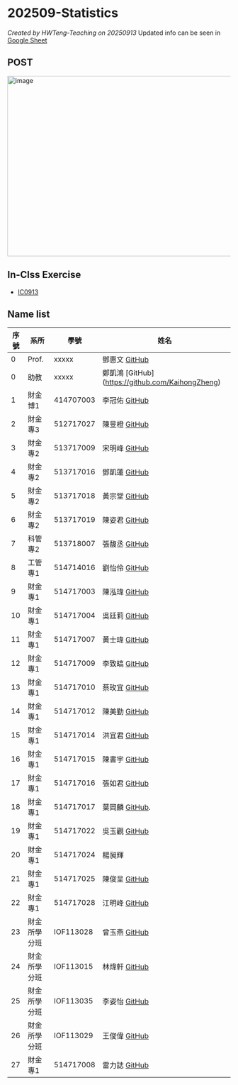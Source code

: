 # 202509-Statistics
*Created by HWTeng-Teaching on 20250913*
Updated info can be seen in [Google Sheet](https://docs.google.com/spreadsheets/d/1-UFyabcTQTQ9ZaXoXk9rYrOnwDxJEAOYwu1l0E4ezAQ/edit?usp=sharing)


## POST
<img width="818" height="407" alt="image" src="https://github.com/user-attachments/assets/fbb47a5a-bfc8-48bc-ba8e-a62db886f468" />




## In-Clss Exercise
- [IC0913](https://forms.gle/DsTkE7f9zfFEgmzN7)

## Name list

| 序號 | 系所       | 學號       | 姓名   |
|------|------------|------------|--------|
| 0 | Prof. | xxxxx| 鄧惠文 [GitHub](https://github.com/venteng) |
| 0| 助教| xxxxx| 鄭凱鴻 [GitHub] (https://github.com/KaihongZheng) |
| 1    | 財金博1    | 414707003  | 李冠佑 [GitHub](https://github.com/AndyLi1024) |
| 2    | 財金專3    | 512717027  | 陳昱橙  [GitHub](https://github.com/yuchengchen3011)|
| 3    | 財金專2    | 513717009  | 宋明峰 [GitHub](https://github.com/forworksung-creator)||
| 4    | 財金專2    | 513717016  | 鄧凱蓮 [GitHub](https://github.com/tang82002-ctrl) |
| 5    | 財金專2    | 513717018  | 黃宗堂 [GitHub](https://github.com/y192837830) |
| 6    | 財金專2    | 513717019  | 陳姿君 [GitHub](https://github.com/jessica810117-cmd) |
| 7    | 科管專2    | 513718007  | 張馥丞 [GitHub](https://github.com/JoyChang9168) |
| 8    | 工管專1    | 514714016  | 劉怡伶 [GitHub](https://github.com/lynn10liumg14-max) |
| 9    | 財金專1    | 514717003  | 陳泓瑋 [GitHub](https://github.com/willy8aass) |
| 10   | 財金專1    | 514717004  | 吳廷莉 [GitHub](https://github.com/m401880821)|
| 11   | 財金專1    | 514717007  | 黃士瑋 [GitHub](https://github.com/shih-wei0913)|
| 12   | 財金專1    | 514717009  | 李致皜 [GitHub](https://github.com/BboyKTD) |
| 13   | 財金專1    | 514717010  | 蔡玫宜 [GitHub](https://github.com/meiyi-tsai) |
| 14   | 財金專1    | 514717012  | 陳美勤 [GitHub](https://github.com/miyo-chen) |
| 15   | 財金專1    | 514717014  | 洪宜君 [GitHub](https://github.com/imsunny0527-Sunny)|
| 16   | 財金專1    | 514717015  | 陳書宇 [GitHub](https://github.com/pc20245678-design) |
| 17   | 財金專1    | 514717016  | 張如君 [GitHub](https://github.com/spunkence) |
| 18   | 財金專1    | 514717017  | 葉岡麟 [GitHub](https://github.com/s9815089-cpu).|
| 19   | 財金專1    | 514717022  | 吳玉觀  [GitHub](https://github.com/IsabelWu99)|
| 20   | 財金專1    | 514717024  | 楊昶輝 |
| 21   | 財金專1    | 514717025  | 陳俊呈 [GitHub](https://github.com/ChrisChen-212)|
| 22   | 財金專1    | 514717028  | 江明峰 [GitHub](https://github.com/MF0918)|
| 23   | 財金所學分班 | IOF113028 | 曾玉燕 [GitHub](http://github.com/NorahTseng)|
| 24   | 財金所學分班 | IOF113015 | 林煒軒 [GitHub](http://github.com/bimy09233)|
| 25   | 財金所學分班 | IOF113035 | 李姿怡 [GitHub](http://github.com/exuberant5891-ui) |
| 26   | 財金所學分班 | IOF113029 | 王俊偉 [GitHub](https://github.com/awei1218-Wang)|
| 27   | 財金專1    | 514717008  | 雷力誌 [GitHub](https://github.com/raymg14)|
